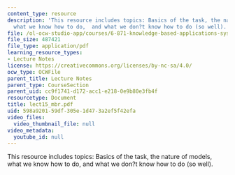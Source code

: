 ```yaml
---
content_type: resource
description: 'This resource includes topics: Basics of the task, the nature of models,
  what we know how to do,  and what we don?t know how to do (so well).'
file: /ol-ocw-studio-app/courses/6-871-knowledge-based-applications-systems-spring-2005/598a920159df305e1d473a2ef5f42efa_lect15_mbr.pdf
file_size: 487421
file_type: application/pdf
learning_resource_types:
- Lecture Notes
license: https://creativecommons.org/licenses/by-nc-sa/4.0/
ocw_type: OCWFile
parent_title: Lecture Notes
parent_type: CourseSection
parent_uid: cc9f1741-d172-acc1-e218-0e9b80e3fb4f
resourcetype: Document
title: lect15_mbr.pdf
uid: 598a9201-59df-305e-1d47-3a2ef5f42efa
video_files:
  video_thumbnail_file: null
video_metadata:
  youtube_id: null
---
```

This resource includes topics: Basics of the task, the nature of models, what we know how to do,  and what we don?t know how to do (so well).